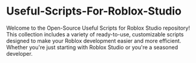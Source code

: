 # Useful-Scripts-For-Roblox-Studio
Welcome to the Open-Source Useful Scripts for Roblox Studio repository! This collection includes a variety of ready-to-use, customizable scripts designed to make your Roblox development easier and more efficient. Whether you're just starting with Roblox Studio or you're a seasoned developer.
